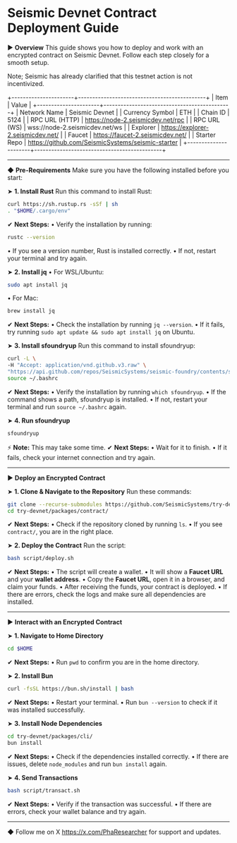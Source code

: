 # Seismic Devnet Contract Deployment Guide

▶ **Overview**
This guide shows you how to deploy and work with an encrypted contract on Seismic Devnet. Follow each step closely for a smooth setup.

Note; Seismic has already clarified that this testnet action is not incentivized.

+----------------------+---------------------------------------------+
| Item                | Value                                       |
+----------------------+---------------------------------------------+
| Network Name        | Seismic Devnet                              |
| Currency Symbol     | ETH                                         |
| Chain ID           | 5124                                        |
| RPC URL (HTTP)     | https://node-2.seismicdev.net/rpc           |
| RPC URL (WS)       | wss://node-2.seismicdev.net/ws              |
| Explorer           | https://explorer-2.seismicdev.net/           |
| Faucet             | https://faucet-2.seismicdev.net/             |
| Starter Repo       | https://github.com/SeismicSystems/seismic-starter |
+----------------------+---------------------------------------------+

---

◆ **Pre-Requirements**
Make sure you have the following installed before you start:

➤ **1. Install Rust**
Run this command to install Rust:
```sh
curl https://sh.rustup.rs -sSf | sh
. "$HOME/.cargo/env"
```
✔ **Next Steps:**
• Verify the installation by running:
```sh
rustc --version
```
• If you see a version number, Rust is installed correctly.
• If not, restart your terminal and try again.

➤ **2. Install jq**
• For WSL/Ubuntu:
```sh
sudo apt install jq
```
• For Mac:
```sh
brew install jq
```
✔ **Next Steps:**
• Check the installation by running `jq --version`.
• If it fails, try running `sudo apt update && sudo apt install jq` on Ubuntu.

➤ **3. Install sfoundryup**
Run this command to install sfoundryup:
```sh
curl -L \
-H "Accept: application/vnd.github.v3.raw" \
"https://api.github.com/repos/SeismicSystems/seismic-foundry/contents/sfoundryup/install?ref=seismic" | bash
source ~/.bashrc
```
✔ **Next Steps:**
• Verify the installation by running `which sfoundryup`.
• If the command shows a path, sfoundryup is installed.
• If not, restart your terminal and run `source ~/.bashrc` again.

➤ **4. Run sfoundryup**
```sh
sfoundryup
```
⚡ **Note:** This may take some time.
✔ **Next Steps:**
• Wait for it to finish.
• If it fails, check your internet connection and try again.

---

▶ **Deploy an Encrypted Contract**

➤ **1. Clone & Navigate to the Repository**
Run these commands:
```sh
git clone --recurse-submodules https://github.com/SeismicSystems/try-devnet.git
cd try-devnet/packages/contract/
```
✔ **Next Steps:**
• Check if the repository cloned by running `ls`.
• If you see `contract/`, you are in the right place.

➤ **2. Deploy the Contract**
Run the script:
```sh
bash script/deploy.sh
```
✔ **Next Steps:**
• The script will create a wallet.
• It will show a **Faucet URL** and your **wallet address**.
• Copy the **Faucet URL**, open it in a browser, and claim your funds.
• After receiving the funds, your contract is deployed.
• If there are errors, check the logs and make sure all dependencies are installed.

---

▶ **Interact with an Encrypted Contract**

➤ **1. Navigate to Home Directory**
```sh
cd $HOME
```
✔ **Next Steps:**
• Run `pwd` to confirm you are in the home directory.

➤ **2. Install Bun**
```sh
curl -fsSL https://bun.sh/install | bash
```
✔ **Next Steps:**
• Restart your terminal.
• Run `bun --version` to check if it was installed successfully.

➤ **3. Install Node Dependencies**
```sh
cd try-devnet/packages/cli/
bun install
```
✔ **Next Steps:**
• Check if the dependencies installed correctly.
• If there are issues, delete `node_modules` and run `bun install` again.

➤ **4. Send Transactions**
```sh
bash script/transact.sh
```
✔ **Next Steps:**
• Verify if the transaction was successful.
• If there are errors, check your wallet balance and try again.

---

◆ Follow me on X https://x.com/PhaResearcher for support and updates.

